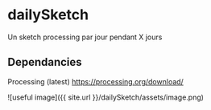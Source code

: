 # dailySketch
Un sketch processing par jour pendant X jours

## Dependancies
Processing (latest)
https://processing.org/download/

![useful image]({{ site.url }}/dailySketch/assets/image.png)